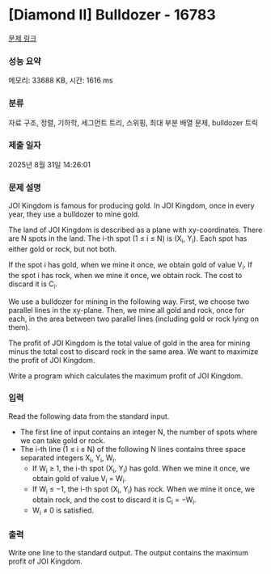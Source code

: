 # [Diamond II] Bulldozer - 16783 

[문제 링크](https://www.acmicpc.net/problem/16783) 

### 성능 요약

메모리: 33688 KB, 시간: 1616 ms

### 분류

자료 구조, 정렬, 기하학, 세그먼트 트리, 스위핑, 최대 부분 배열 문제, bulldozer 트릭

### 제출 일자

2025년 8월 31일 14:26:01

### 문제 설명

<p>JOI Kingdom is famous for producing gold. In JOI Kingdom, once in every year, they use a bulldozer to mine gold.</p>

<p>The land of JOI Kingdom is described as a plane with xy-coordinates. There are N spots in the land. The i-th spot (1 ≤ i ≤ N) is (X<sub>i</sub>, Y<sub>i</sub>). Each spot has either gold or rock, but not both.</p>

<p>If the spot i has gold, when we mine it once, we obtain gold of value V<sub>i</sub>. If the spot i has rock, when we mine it once, we obtain rock. The cost to discard it is C<sub>i</sub>.</p>

<p>We use a bulldozer for mining in the following way. First, we choose two parallel lines in the xy-plane. Then, we mine all gold and rock, once for each, in the area between two parallel lines (including gold or rock lying on them).</p>

<p>The profit of JOI Kingdom is the total value of gold in the area for mining minus the total cost to discard rock in the same area. We want to maximize the profit of JOI Kingdom.</p>

<p>Write a program which calculates the maximum profit of JOI Kingdom.</p>

### 입력 

 <p>Read the following data from the standard input.</p>

<ul>
	<li>The first line of input contains an integer N, the number of spots where we can take gold or rock.</li>
	<li>The i-th line (1 ≤ i ≤ N) of the following N lines contains three space separated integers X<sub>i</sub>, Y<sub>i</sub>, W<sub>i</sub>.
	<ul>
		<li>If W<sub>i</sub> ≥ 1, the i-th spot (X<sub>i</sub>, Y<sub>i</sub>) has gold. When we mine it once, we obtain gold of value V<sub>i</sub> = W<sub>i</sub>.</li>
		<li>If W<sub>i</sub> ≤ −1, the i-th spot (X<sub>i</sub>, Y<sub>i</sub>) has rock. When we mine it once, we obtain rock, and the cost to discard it is C<sub>i</sub> = −W<sub>i</sub>.</li>
		<li>W<sub>i</sub> ≠ 0 is satisfied.</li>
	</ul>
	</li>
</ul>

### 출력 

 <p>Write one line to the standard output. The output contains the maximum profit of JOI Kingdom.</p>

